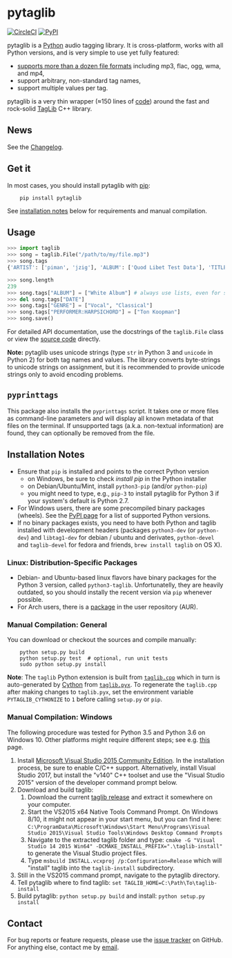 # **pytaglib**
[![CircleCI](https://img.shields.io/circleci/project/github/supermihi/pytaglib/master.svg)](https://circleci.com/gh/supermihi/pytaglib)
[![PyPI](https://img.shields.io/pypi/v/pytaglib.svg)](https://pypi.org/project/pytaglib/)

pytaglib is a [Python](http://www.python.org) audio tagging library. It is cross-platform, works with all Python versions, and is very simple to use yet fully featured:
 - [supports more than a dozen file formats](http://taglib.github.io) including mp3, flac, ogg, wma, and mp4,
 - support arbitrary, non-standard tag names,
 - support multiple values per tag.

pytaglib is a very thin wrapper (≈150 lines of [code](src/taglib.pyx)) around the fast and rock-solid [TagLib](http://taglib.github.io) C++ library.
## News
See the [Changelog](CHANGELOG.md).
## Get it
In most cases, you should install pytaglib with [pip](https://pip.pypa.io/en/stable/):

        pip install pytaglib

See [installation notes](#installation-notes) below for requirements and manual compilation.

## Usage

```python
>>> import taglib
>>> song = taglib.File("/path/to/my/file.mp3")
>>> song.tags
{'ARTIST': ['piman', 'jzig'], 'ALBUM': ['Quod Libet Test Data'], 'TITLE': ['Silence'], 'GENRE': ['Silence'], 'TRACKNUMBER': ['02/10'], 'DATE': ['2004']}

>>> song.length
239
>>> song.tags["ALBUM"] = ["White Album"] # always use lists, even for single values
>>> del song.tags["DATE"]
>>> song.tags["GENRE"] = ["Vocal", "Classical"]
>>> song.tags["PERFORMER:HARPSICHORD"] = ["Ton Koopman"] 
>>> song.save()
```
For detailed API documentation, use the docstrings of the `taglib.File` class or view the [source code](src/taglib.pyx) directly.


**Note:** pytaglib uses unicode strings (type `str` in Python 3 and `unicode` in Python 2) for both tag names and values. The library converts byte-strings to unicode strings on assignment, but it is recommended to provide unicode strings only to avoid encoding problems.


## `pyprinttags`
This package also installs the `pyprinttags` script. It takes one or more files as
command-line parameters and will display all known metadata of that files on the terminal.
If unsupported tags (a.k.a. non-textual information) are found, they can optionally be removed
from the file.

## Installation Notes

* Ensure that `pip` is installed and points to the correct Python version
  - on Windows, be sure to check *install pip* in the Python installer
  - on Debian/Ubuntu/Mint, install `python3-pip` (and/or `python-pip`)
  - you might need to type, e.g., `pip-3` to install pytaglib for Python 3 if your system's default is Python 2.7.
* For Windows users, there are some precompiled binary packages (wheels). See the [PyPI page](https://pypi.python.org/pypi/pytaglib) for a list of supported Python versions.
* If no binary packages exists, you need to have both Python and taglib installed with development headers (packages `python3-dev` (or `python-dev`) and `libtag1-dev` for debian / ubuntu and derivates, `python-devel` and `taglib-devel` for fedora and friends, `brew install taglib` on OS X).


### Linux: Distribution-Specific Packages
* Debian- and Ubuntu-based linux flavors have binary packages for the Python 3 version, called `python3-taglib`. Unfortunatelly, they are heavily outdated, so you should instally the recent version via `pip` whenever possible.
* For Arch users, there is a [package](https://aur.archlinux.org/packages/python-pytaglib/) in the user repository (AUR).

### Manual Compilation: General
You can download or checkout the sources and compile manually:

        python setup.py build
        python setup.py test  # optional, run unit tests
        sudo python setup.py install


**Note**: The `taglib` Python extension is built from [`taglib.cpp`](src/taglib.cpp) which in turn is
auto-generated by [Cython](http://www.cython.org) from [`taglib.pyx`](src/taglib.pyx).
To regenerate the `taglib.cpp` after making changes to `taglib.pyx`, set the environment variable `PYTAGLIB_CYTHONIZE` to `1` before calling `setup.py` or `pip`.

### Manual Compilation: Windows

The following procedure was tested for Python 3.5 and Python 3.6 on Windows 10. Other platforms might require different steps; see e.g. [this](https://blog.ionelmc.ro/2014/12/21/compiling-python-extensions-on-windows/) page.

1. Install [Microsoft Visual Studio 2015 Community Edition](https://www.visualstudio.com/downloads/download-visual-studio-vs). In the installation process, be sure to enable C/C++ support. Alternatively, install Visual Studio 2017, but install the "v140" C++ toolset and use the "Visual Studio 2015" version of the developer command prompt below.
2. Download and build taglib:
    1. Download the current [taglib release](https://github.com/taglib/taglib/releases) and extract it somewhere   on your computer.
    2. Start the VS2015 x64 Native Tools Command Prompt. On Windows 8/10, it might not appear in your start menu, but you can find it here: `C:\ProgramData\Microsoft\Windows\Start Menu\Programs\Visual Studio 2015\Visual Studio Tools\Windows Desktop Command Prompts`
    3. Navigate to the extracted taglib folder and type: `cmake -G "Visual Studio 14 2015 Win64" -DCMAKE_INSTALL_PREFIX=".\taglib-install"` to generate the Visual Studio project files.
    4. Type `msbuild INSTALL.vcxproj /p:Configuration=Release` which will "install" taglib into the `taglib-install` subdirectory.
3. Still in the VS2015 command prompt, navigate to the pytaglib directory.
4. Tell pytaglib where to find taglib: `set TAGLIB_HOME=C:\Path\To\taglib-install`
5. Build pytaglib: `python setup.py build` and install: `python setup.py install`



## Contact
For bug reports or feature requests, please use the
[issue tracker](https://github.com/supermihi/pytaglib/issues) on GitHub. For anything else, contact
me by [email](mailto:michaelhelmling@posteo.de).
